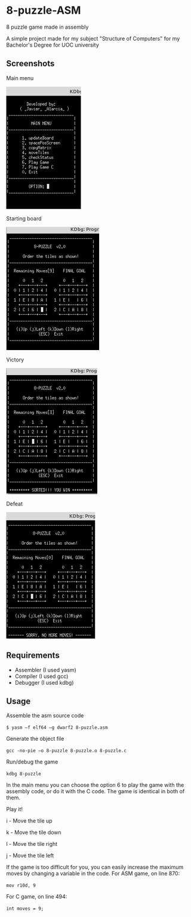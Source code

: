 # 8-puzzle-ASM
8 puzzle game made in assembly

A simple project made for my subject "Structure of Computers" for my Bachelor's Degree for UOC university

## Screenshots 
Main menu

![Main menu](/images/main-menu.png)

Starting board

![Starting board](/images/starting-board.png)

Victory

![Victory](/images/victory.png)

Defeat

![Defeat](/images/defeat.png)


## Requirements
- Assembler (I used yasm)
- Compiler (I used gcc)
- Debugger (I used kdbg)

## Usage
Assemble the asm source code

`$ yasm –f elf64 –g dwarf2 8-puzzle.asm`

Generate the object file

`gcc -no-pie –o 8-puzzle 8-puzzle.o 8-puzzle.c`
	
Run/debug the game

`kdbg 8-puzzle`
	
In the main menu you can choose the option 6 to play the game with the assembly code, or do it with the C code. The game is identical in both of them.

Play it!

i - Move the tile up

k - Move the tile down

l - Move the tile right

j - Move the tile left


If the game is too difficult for you, you can easily increase the maximum moves by changing a variable in the code.
For ASM game, on line 870:

`mov r10d, 9`

For C game, on line 494:

`int moves = 9;`
	
